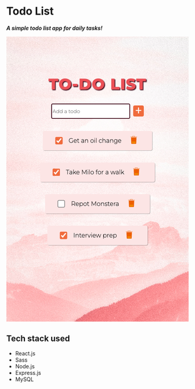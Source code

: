 # Todo List

**_A simple todo list app for daily tasks!_**

![Screenshot of todo app](./client/src/assets/images/todo-list.png)

## Tech stack used

- React.js
- Sass
- Node.js
- Express.js
- MySQL
